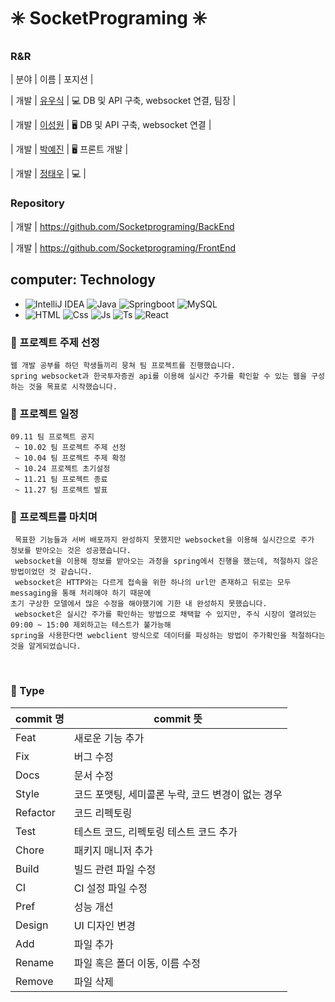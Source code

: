 # ✳️ SocketPrograming ✳️

### R&R

| 분야 | 이름 | 포지션 |

| 개발 | [유우식](https://github.com/YWSIK) | 💻 DB 및 API 구축, websocket 연결, 팀장 |

| 개발 | [이성원](https://github.com/lsw71311) | 🖥️ DB 및 API 구축, websocket 연결 |

| 개발 | [박예진](https://github.com/uiop5809) | 🖥️ 프론트 개발 |

| 개발 | [정태우](https://github.com/taewoojeong) | 💻 |

### Repository
| 개발 | https://github.com/Socketprograming/BackEnd

| 개발 | https://github.com/Socketprograming/FrontEnd

## computer: Technology
- ![IntelliJ IDEA](https://img.shields.io/badge/IntelliJ%20IDEA-000000.svg?style=flat-square&logo=intellij-idea&logoColor=white)  ![Java](https://img.shields.io/badge/Java-%23ED8B00.svg?style=flat-square&logo=Java&logoColor=white) ![Springboot](https://img.shields.io/badge/Springboot-6DB33F?style=flat-square&logo=springboot&logoColor=white) ![MySQL](https://img.shields.io/badge/MySQL-%2300f.svg?style=flat-square&logo=mysql&logoColor=white)
- ![HTML](https://camo.githubusercontent.com/989c72c75f8e78ca3d5f8faf7d6d50228c2154b400a1280c36dff4d62783fadd/68747470733a2f2f696d672e736869656c64732e696f2f62616467652f48544d4c352d4533344632363f7374796c653d666c6174266c6f676f3d48544d4c35266c6f676f436f6c6f723d7768697465) ![Css](https://camo.githubusercontent.com/79fe43df22a9d1011a93608949644a2676fb125b92192462dc5ae33558f69d14/68747470733a2f2f696d672e736869656c64732e696f2f62616467652f435353332d3135373242363f7374796c653d666c6174266c6f676f3d43535333266c6f676f436f6c6f723d7768697465)  ![Js](https://camo.githubusercontent.com/0ac526200358c3cd09ca0eae4bc7149282c173b5fb1de1636715f18b9ab346ba/68747470733a2f2f696d672e736869656c64732e696f2f62616467652f4a6176615363726970742d4637444631453f7374796c653d666c6174266c6f676f3d4a617661536372697074266c6f676f436f6c6f723d7768697465) ![Ts](https://camo.githubusercontent.com/17131306fc490286432e1148ea92ac1754363621a9d185bf613ad6e0f4d33a96/68747470733a2f2f696d672e736869656c64732e696f2f62616467652f547970655363726970742d3331373843363f7374796c653d666c6174266c6f676f3d54797065536372697074266c6f676f436f6c6f723d7768697465) ![React](https://camo.githubusercontent.com/835b9feec81fd42c824d27ac734bfcabb61fa43c4b3b166fe89adf5bd06b079c/68747470733a2f2f696d672e736869656c64732e696f2f62616467652f52656163742d3631444146423f7374796c653d666c6174266c6f676f3d5265616374266c6f676f436f6c6f723d7768697465)

### **📗 프로젝트 주제 선정**
    웹 개발 공부를 하던 학생들끼리 뭉쳐 팀 프로젝트를 진행했습니다.
    spring websocket과 한국투자증권 api를 이용해 실시간 주가를 확인할 수 있는 웹을 구성하는 것을 목표로 시작했습니다.

### **📗 프로젝트 일정**
    09.11 팀 프로젝트 공지
     ~ 10.02 팀 프로젝트 주제 선정
     ~ 10.04 팀 프로젝트 주제 확정
     ~ 10.24 프로젝트 초기설정
     ~ 11.21 팀 프로젝트 종료
     ~ 11.27 팀 프로젝트 발표

### **📗 프로젝트를 마치며**
     목표한 기능들과 서버 배포까지 완성하지 못했지만 websocket을 이용해 실시간으로 주가 정보를 받아오는 것은 성공했습니다.
     websocket을 이용해 정보를 받아오는 과정을 spring에서 진행을 했는데, 적절하지 않은 방법이었던 것 같습니다.
     websocket은 HTTP와는 다르게 접속을 위한 하나의 url만 존재하고 뒤로는 모두 messaging을 통해 처리해야 하기 때문에
    초기 구상한 모델에서 많은 수정을 해야했기에 기한 내 완성하지 못했습니다.
     websocket은 실시간 주가를 확인하는 방법으로 채택할 수 있지만, 주식 시장이 열려있는 09:00 ~ 15:00 제외하고는 테스트가 불가능해
    spring을 사용한다면 webclient 방식으로 데이터를 파싱하는 방법이 주가확인을 적절하다는 것을 알게되었습니다.

<br>

[//]: # (## 🔖 Naming Rules)

[//]: # ()
[//]: # (Java)

[//]: # (- Class & Interface: `UpperCamelCase`)

[//]: # (    - Class 이름은 일반적으로 명사, 명사구)

[//]: # (    - Interface 이름은 명사, 명사구도 되지만 형용사, 형용사구도 됨)

[//]: # (- Package: `Lowercase` 복합단어 사용 금지)

[//]: # (- Method & Parameter: `LowerCamelCase`)

[//]: # (    - Method 이름은 동사, 동사구)

[//]: # (- Constant: `UpperSnakeCase`)

[//]: # (    - 모두 대문자로 밑줄&#40;_&#41;로 각 단어 구분)

[//]: # (- Non-constant field names & Local variable: `LowerCamelCase`)

[//]: # (- Camel case: defined)

[//]: # (    - 구를 일반 ASCII로 변환하고 어퍼스트로피 제거)

[//]: # (    - 단어로 나누고 공백과 나머지 구두점으로 분리)

[//]: # (    - 각 단어를 `UpperCamelCase`로 표시하거나 첫 단어 제외한 각 단어는 `LowerCamelCase`)

[//]: # (    - 모든 단어를 단일 식별자로 결합)

[//]: # ()
[//]: # (<br>)



### 📌 Type

| commit 명 | commit 뜻 |
| --- | --- |
| Feat | 새로운 기능 추가 |
| Fix | 버그 수정 |
| Docs | 문서 수정 |
| Style | 코드 포맷팅, 세미콜론 누락, 코드 변경이 없는 경우 |
| Refactor | 코드 리펙토링 |
| Test | 테스트 코드, 리펙토링 테스트 코드 추가 |
| Chore | 패키지 매니저 추가 |
| Build | 빌드 관련 파일 수정 |
| CI | CI 설정 파일 수정 |
| Pref | 성능 개선 |
| Design | UI 디자인 변경 |
| Add | 파일 추가 |
| Rename | 파일 혹은 폴더 이동, 이름 수정 |
| Remove | 파일 삭제 |
